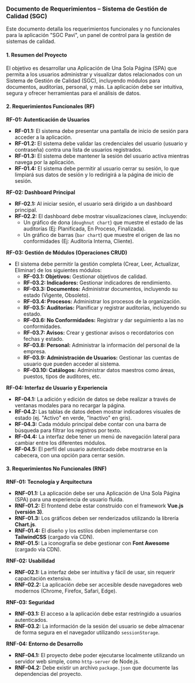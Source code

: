 ### **Documento de Requerimientos – Sistema de Gestión de Calidad (SGC)**

Este documento detalla los requerimientos funcionales y no funcionales para la aplicación "SGC Pavi", un panel de control para la gestión de sistemas de calidad.

#### **1. Resumen del Proyecto**

El objetivo es desarrollar una Aplicación de Una Sola Página (SPA) que permita a los usuarios administrar y visualizar datos relacionados con un Sistema de Gestión de Calidad (SGC), incluyendo módulos para documentos, auditorías, personal, y más. La aplicación debe ser intuitiva, segura y ofrecer herramientas para el análisis de datos.

#### **2. Requerimientos Funcionales (RF)**

**RF-01: Autenticación de Usuarios**
*   **RF-01.1:** El sistema debe presentar una pantalla de inicio de sesión para acceder a la aplicación.
*   **RF-01.2:** El sistema debe validar las credenciales del usuario (usuario y contraseña) contra una lista de usuarios registrados.
*   **RF-01.3:** El sistema debe mantener la sesión del usuario activa mientras navega por la aplicación.
*   **RF-01.4:** El sistema debe permitir al usuario cerrar su sesión, lo que limpiará sus datos de sesión y lo redirigirá a la página de inicio de sesión.

**RF-02: Dashboard Principal**
*   **RF-02.1:** Al iniciar sesión, el usuario será dirigido a un dashboard principal.
*   **RF-02.2:** El dashboard debe mostrar visualizaciones clave, incluyendo:
    *   Un gráfico de dona (`doughnut chart`) que muestre el estado de las auditorías (Ej: Planificada, En Proceso, Finalizada).
    *   Un gráfico de barras (`bar chart`) que muestre el origen de las no conformidades (Ej: Auditoría Interna, Cliente).

**RF-03: Gestión de Módulos (Operaciones CRUD)**
*   El sistema debe permitir la gestión completa (Crear, Leer, Actualizar, Eliminar) de los siguientes módulos:
    *   **RF-03.1: Objetivos:** Gestionar objetivos de calidad.
    *   **RF-03.2: Indicadores:** Gestionar indicadores de rendimiento.
    *   **RF-03.3: Documentos:** Administrar documentos, incluyendo su estado (Vigente, Obsoleto).
    *   **RF-03.4: Procesos:** Administrar los procesos de la organización.
    *   **RF-03.5: Auditorías:** Planificar y registrar auditorías, incluyendo su estado.
    *   **RF-03.6: No Conformidades:** Registrar y dar seguimiento a las no conformidades.
    *   **RF-03.7: Avisos:** Crear y gestionar avisos o recordatorios con fechas y estado.
    *   **RF-03.8: Personal:** Administrar la información del personal de la empresa.
    *   **RF-03.9: Administración de Usuarios:** Gestionar las cuentas de usuario que pueden acceder al sistema.
    *   **RF-03.10: Catálogos:** Administrar datos maestros como áreas, puestos, tipos de auditores, etc.

**RF-04: Interfaz de Usuario y Experiencia**
*   **RF-04.1:** La adición y edición de datos se debe realizar a través de ventanas modales para no recargar la página.
*   **RF-04.2:** Las tablas de datos deben mostrar indicadores visuales de estado (ej. "Activo" en verde, "Inactivo" en gris).
*   **RF-04.3:** Cada módulo principal debe contar con una barra de búsqueda para filtrar los registros por texto.
*   **RF-04.4:** La interfaz debe tener un menú de navegación lateral para cambiar entre los diferentes módulos.
*   **RF-04.5:** El perfil del usuario autenticado debe mostrarse en la cabecera, con una opción para cerrar sesión.

#### **3. Requerimientos No Funcionales (RNF)**

**RNF-01: Tecnología y Arquitectura**
*   **RNF-01.1:** La aplicación debe ser una Aplicación de Una Sola Página (SPA) para una experiencia de usuario fluida.
*   **RNF-01.2:** El frontend debe estar construido con el framework **Vue.js (versión 3)**.
*   **RNF-01.3:** Los gráficos deben ser renderizados utilizando la librería **Chart.js**.
*   **RNF-01.4:** El diseño y los estilos deben implementarse con **TailwindCSS** (cargado vía CDN).
*   **RNF-01.5:** La iconografía se debe gestionar con **Font Awesome** (cargado vía CDN).

**RNF-02: Usabilidad**
*   **RNF-02.1:** La interfaz debe ser intuitiva y fácil de usar, sin requerir capacitación extensiva.
*   **RNF-02.2:** La aplicación debe ser accesible desde navegadores web modernos (Chrome, Firefox, Safari, Edge).

**RNF-03: Seguridad**
*   **RNF-03.1:** El acceso a la aplicación debe estar restringido a usuarios autenticados.
*   **RNF-03.2:** La información de la sesión del usuario se debe almacenar de forma segura en el navegador utilizando `sessionStorage`.

**RNF-04: Entorno de Desarrollo**
*   **RNF-04.1:** El proyecto debe poder ejecutarse localmente utilizando un servidor web simple, como `http-server` de Node.js.
*   **RNF-04.2:** Debe existir un archivo `package.json` que documente las dependencias del proyecto.
